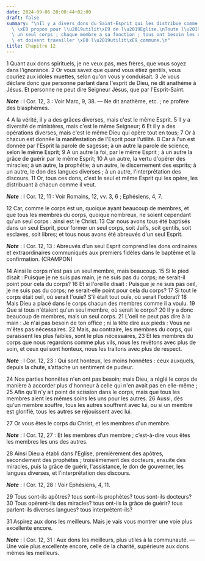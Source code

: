 ```yaml
---
date: 2024-09-06 20:00:44+02:00
draft: false
summary: "\nIl y a divers dons du Saint-Esprit qui les distribue comme il le juge\
  \ \xE0 propos pour l\u2019utilit\xE9 de l\u2019Eglise.\nToute l\u2019Eglise est\
  \ un seul corps ; chaque membre a sa fonction ; tous ont besoin les uns des autres\
  \ et doivent travailler \xE0 l\u2019utilit\xE9 commune.\n"
title: Chapitre 12
---
```





1 Quant aux dons spirituels, je ne veux pas, mes frères, que vous soyez dans l'ignorance. 2 Or vous savez que quand vous étiez gentils, vous couriez aux idoles muettes, selon qu'on vous y conduisait. 3 Je vous déclare donc que personne parlant dans l'esprit de Dieu, ne dit anathème à Jésus. Et personne ne peut dire Seigneur Jésus, que par l'Esprit-Saint.

***Note*** :  I Cor. 12, 3 : Voir Marc, 9, 38. ― Ne dit anathème, etc. ; ne profère des blasphèmes.


4 A la vérité, il y a des grâces diverses, mais c'est le même Esprit. 5 Il y a diversité de ministères, mais c'est le même Seigneur; 6 Et il y a des opérations diverses, mais c'est le même Dieu qui opère tout en tous; 7 Or à chacun est donnée la manifestation de l'Esprit pour l'utilité. 8 Car à l'un est donnée par l'Esprit la parole de sagesse; à un autre la parole de science, selon le même Esprit; 9 A un autre la foi, par le même Esprit ; à un autre la grâce de guérir par le même Esprit; 10 A un autre, la vertu d'opérer des miracles; à un autre, la prophétie; à un autre, le discernement des esprits; à un autre, le don des langues diverses ; à un autre, l'interprétation des discours. 11 Or, tous ces dons, c'est le seul et même Esprit qui les opère, les distribuant à chacun comme il veut.

***Note*** :  I Cor. 12, 11 : Voir Romains, 12, vv. 3, 6 ; Ephésiens, 4, 7.


12 Car, comme le corps est un, quoique ayant beaucoup de membres, et que tous les membres du corps, quoique nombreux, ne soient cependant qu'un seul corps : ainsi est le Christ. 13 Car nous avons tous été baptisés dans un seul Esprit, pour former un seul corps, soit Juifs, soit gentils, soit esclaves, soit libres; et tous nous avons été abreuvés d'un seul Esprit.

***Note*** :  I Cor. 12, 13 : Abreuvés d’un seul Esprit comprend les dons ordinaires et extraordinaires communiqués aux premiers fidèles dans le baptême et la confirmation. (CRAMPON)

14 Ainsi le corps n'est pas un seul membre, mais beaucoup. 15 Si le pied disait : Puisque je ne suis pas main, je ne suis pas du corps; ne serait-il point pour cela du corps? 16 Et si l'oreille disait : Puisque je ne suis pas oeil, je ne suis pas du corps; ne serait-elle point pour cela du corps? 17 Si tout le corps était oeil, où serait l'ouïe? S'il était tout ouïe, où serait l'odorat? 18 Mais Dieu a placé dans le corps chacun des membres comme il a voulu. 19 Que si tous n'étaient qu'un seul membre, où serait le corps? 20 Il y a donc beaucoup de membres, mais un seul corps. 21 L'oeil ne peut pas dire à la main : Je n'ai pas besoin de ton office ; ni la tête dire aux pieds : Vous ne m'êtes pas nécessaires. 22 Mais, au contraire, les membres du corps, qui paraissent les plus faibles, sont le plus nécessaires, 23 Et les membres du corps que nous regardons comme plus vils, nous les revêtons avec plus de soin, et ceux qui sont honteux, nous les traitons avec plus de respect.

***Note*** :  I Cor. 12, 23 : Qui sont honteux, les moins honnêtes : ceux auxquels, depuis la chute, s’attache un sentiment de pudeur.

24 Nos parties honnêtes n'en ont pas besoin; mais Dieu, a réglé le corps de manière à accorder plus d'honneur à celle qui n'en avait pas en elle-même ; 25 Afin qu'il n'y ait point de scission dans le corps, mais que tous les membres aient les mêmes soins les uns pour les autres. 26 Aussi, dès qu'un membre souffre, tous les autres souffrent avec lui, ou si un membre est glorifié, tous les autres se réjouissent avec lui.


27 Or vous êtes le corps du Christ, et les membres d'un membre.

***Note*** :  I Cor. 12, 27 : Et les membres d’un membre ; c’est-à-dire vous êtes les membres les uns des autres.

28 Ainsi Dieu a établi dans l'Eglise, premièrement des apôtres, secondement des prophètes ; troisièmement des docteurs, ensuite des miracles, puis la grâce de guérir, l'assistance, le don de gouverner, les langues diverses, et l'interprétation des discours.

***Note*** :  I Cor. 12, 28 : Voir Ephésiens, 4, 11.

29 Tous sont-ils apôtres? tous sont-ils prophètes? tous sont-ils docteurs? 30 Tous opèrent-ils des miracles? tous ont-ils la grâce de guérir? tous parlent-ils diverses langues? tous interprètent-ils?


31 Aspirez aux dons les meilleurs. Mais je vais vous montrer une voie plus excellente encore.

***Note*** :  I Cor. 12, 31 : Aux dons les meilleurs, plus utiles à la communauté. ― Une voie plus excellente encore, celle de la charité, supérieure aux dons mêmes les meilleurs.

